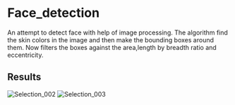 # Face_detection
An attempt to detect face with help of image processing. The algorithm find the skin colors in the image and then make the bounding boxes around them. Now filters the boxes against the area,length by breadth ratio and eccentricity.

## Results
![Selection_002](https://user-images.githubusercontent.com/53592324/62387602-ad514c00-b578-11e9-85e7-36a417a3b9de.png)
![Selection_003](https://user-images.githubusercontent.com/53592324/62387801-3f595480-b579-11e9-809b-248f55b8e2a7.png)


